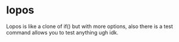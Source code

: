 # lopos
Lopos is like a clone of if() but with more options, also there is a test command allows you to test anything ugh idk.
